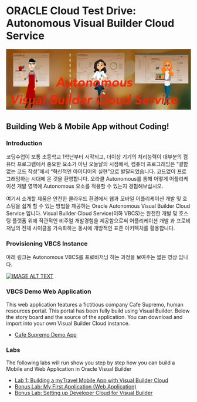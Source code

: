 # ORACLE Cloud Test Drive: Autonomous Visual Builder Cloud Service

![banner](resources/images/Banner.png)

## Building Web & Mobile App without Coding!

### Introduction
코딩수업이 보통 초등학교 1학년부터 시작되고, 더이상 기기의 처리능력이 대부분의 컴퓨터 프로그램에서 중요한 요소가 아닌 오늘날의 시점에서, 컴퓨터 프로그래밍은 “결함없는 코드 작성”에서 “혁신적인 아이디어의 실현”으로 발달되었습니다. 코드없이 프로그래밍하는 시대에 온 것을 환영합니다. 오라클 Autonomous를 통해 어떻게 어플리케이션 개발 영역에 Autonomous 요소를 적용할 수 있는지 경험해보십시오.

여기서 소개할 제품은 안전한 클라우드 환경에서 웹과 모바일 어플리케이션 개발 및 호스팅을 쉽게 할 수 있는 방법을 제공하는 Oracle Autonomous Visual Builder Cloud Service 입니다. Visual Builder Cloud Service(이하 VBCS)는 완전한 개발 및 호스팅 플랫폼 위에 직관적인 비주얼 개발경험을 제공함으로써 어플리케이션 개발 과 프로비저닝의 전체 사이클을 가속화하는 동시에 개방적인 표준 아키텍처를 활용합니다.

### Provisioning VBCS Instance
아래 링크는 Autonomous VBCS를 프로비저닝 하는 과정을 보여주는 짧은 영상 입니다.

[![IMAGE ALT TEXT](https://i.vimeocdn.com/video/730265167_130x73.jpg)](https://vimeo.com/293590267 "Autonomous Visual Builder Cloud Provisioning Steps.")


### VBCS Demo Web Application
This web application features a fictitious company Cafe Supremo, human resources portal. This portal has been fully build using Visual Builder. Below the story board and the source of the application. You can download and import into your own Visual Builder Cloud instance.

+ [Cafe Supremo Demo App](CF-Demo-App.md)

### Labs
The following labs will run show you step by step how you can build a Mobile and Web Application in Oracle Visual Builder
+ [Lab 1: Building a myTravel Mobile App with Visual Builder Cloud](MobileApp/MOB_PART_1.md)
+ [Bonus Lab: My First Application (Web Application)](WebApp/MyFirstApp.md)
+ [Bonus Lab: Setting up Developer Cloud for Visual Builder](DevCS/README.md)
